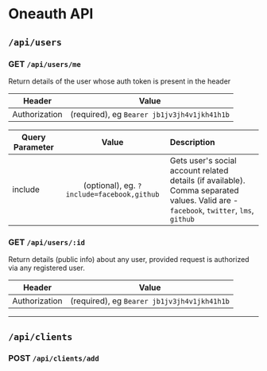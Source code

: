 # Oneauth API

## `/api/users`

### GET `/api/users/me`

Return details of the user whose auth token is present in the header

| Header        | Value           |
| ------------- |:-------------:|
| Authorization | (required), eg `Bearer jb1jv3jh4v1jkh41h1b` |

| Query Parameter | Value | Description |
| ------------- |:-------------:|:----|
| include | (optional), eg. `?include=facebook,github` | Gets user's social account related details (if available). Comma separated values. Valid are - `facebook`, `twitter`, `lms`, `github` |





### GET `/api/users/:id`

Return details (public info) about any user, provided request is authorized via
any registered user.

| Header        | Value           |
| ------------- |:-------------:|
| Authorization | (required), eg `Bearer jb1jv3jh4v1jkh41h1b` |


-----

## `/api/clients`

### POST `/api/clients/add`